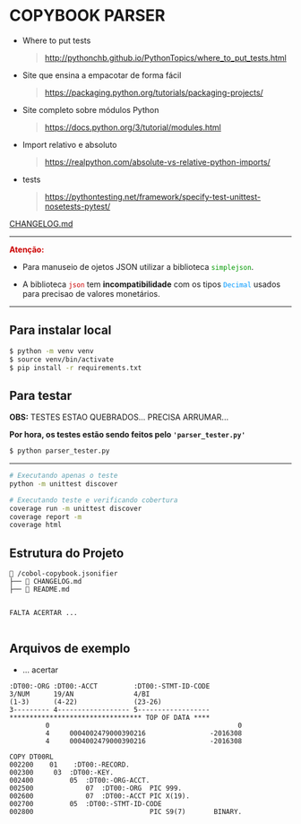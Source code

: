 # COPYBOOK PARSER


* Where to put tests
   > http://pythonchb.github.io/PythonTopics/where_to_put_tests.html
   
* Site que ensina a empacotar de forma fácil
   > https://packaging.python.org/tutorials/packaging-projects/

* Site completo sobre módulos Python
    > https://docs.python.org/3/tutorial/modules.html

* Import relativo e absoluto
    > https://realpython.com/absolute-vs-relative-python-imports/

* tests
    > https://pythontesting.net/framework/specify-test-unittest-nosetests-pytest/

[CHANGELOG.md](CHANGELOG.md)

-----

<spam style="color:#cc0000">**Atenção:**</spam>

* Para manuseio de ojetos JSON utilizar a biblioteca <spam style="color:#009900">`simplejson`</spam>.

* A biblioteca <spam style="color:#cc0000">`json`</spam> tem **incompatibilidade** com os tipos <spam style="color:#0099ff">`Decimal`</spam> usados para precisao de valores monetários.

-----

## Para instalar local

```bash
$ python -m venv venv
$ source venv/bin/activate
$ pip install -r requirements.txt

```

## Para testar
**OBS:** TESTES ESTAO QUEBRADOS... PRECISA ARRUMAR...

**Por hora, os testes estão sendo feitos pelo `'parser_tester.py'`**

``` bash
$ python parser_tester.py
```

---
``` bash
# Executando apenas o teste
python -m unittest discover

# Executando teste e verificando cobertura
coverage run -m unittest discover
coverage report -m
coverage html
```

## Estrutura do Projeto
```
🌳 /cobol-copybook.jsonifier
├── 📄 CHANGELOG.md
├── 📄 README.md


FALTA ACERTAR ...


```

## Arquivos de exemplo

* ... acertar
 
 
``` text
:DT00:-ORG :DT00:-ACCT         :DT00:-STMT-ID-CODE
3/NUM      19/AN               4/BI              
(1-3)      (4-22)              (23-26)           
3--------- 4------------------ 5------------------
********************************* TOP OF DATA ****
         0                                               0
         4     0004002479000390216                -2016308
         4     0004002479000390216                -2016308
 
COPY DT00RL
002200    01    :DT00:-RECORD.                                 
002300     03  :DT00:-KEY.                                
002400         05  :DT00:-ORG-ACCT.                       
002500             07  :DT00:-ORG  PIC 999.               
002600             07  :DT00:-ACCT PIC X(19).             
002700         05  :DT00:-STMT-ID-CODE                    
002800                             PIC S9(7)       BINARY.

```

